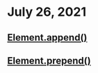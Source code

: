 # July 26, 2021

## [Element.append()](https://developer.mozilla.org/en-US/docs/Web/API/Element/append)

## [Element.prepend()](https://developer.mozilla.org/en-US/docs/Web/API/Element/prepend)
